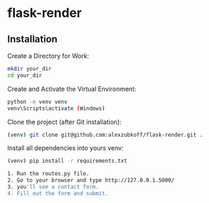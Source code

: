 # flask-render

## Installation

Create a Directory for Work:
```sh
mkdir your_dir
cd your_dir 
```
Create and Activate the Virtual Environment:
```sh
python -m venv venv
venv\Scripts\activate (Windows)
```
Clone the project (after Git installation):
```sh
(venv) git clone git@github.com:alexzubkoff/flask-render.git .

```
Install all dependencies into yours venv:
```sh
(venv) pip install -r requirements.txt

```
```sh
1. Run the routes.py file.
2. Go to your browser and type http://127.0.0.1.5000/
3. you'll see a contact form.
4. Fill out the form and submit.
```